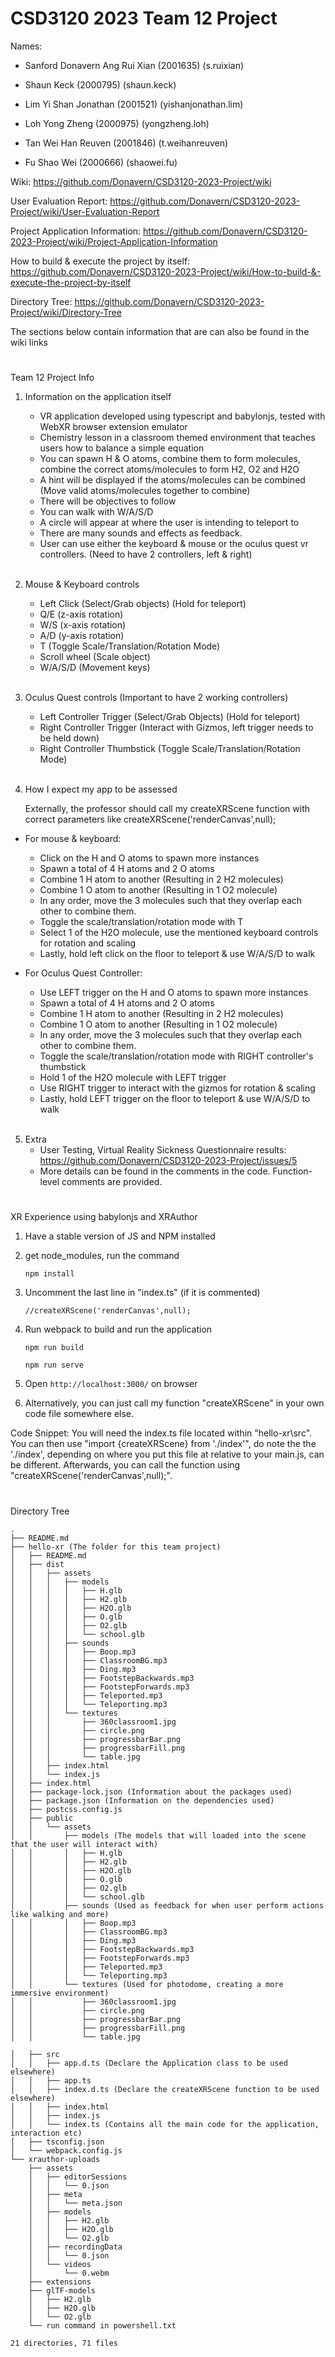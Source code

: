 # CSD3120 2023 Team 12 Project
 
Names: 

- Sanford Donavern Ang Rui Xian (2001635) (s.ruixian)

- Shaun Keck (2000795) (shaun.keck)

- Lim Yi Shan Jonathan (2001521) (yishanjonathan.lim)

- Loh Yong Zheng (2000975) (yongzheng.loh)

- Tan Wei Han Reuven (2001846) (t.weihanreuven)

- Fu Shao Wei (2000666) (shaowei.fu)

Wiki: https://github.com/Donavern/CSD3120-2023-Project/wiki

User Evaluation Report: https://github.com/Donavern/CSD3120-2023-Project/wiki/User-Evaluation-Report

Project Application Information: https://github.com/Donavern/CSD3120-2023-Project/wiki/Project-Application-Information

How to build & execute the project by itself: https://github.com/Donavern/CSD3120-2023-Project/wiki/How-to-build-&-execute-the-project-by-itself

Directory Tree: https://github.com/Donavern/CSD3120-2023-Project/wiki/Directory-Tree

The sections below contain information that are can also be found in the wiki links
#
Team 12 Project Info

1. Information on the application itself
   - VR application developed using typescript and babylonjs, tested with WebXR browser extension emulator
   - Chemistry lesson in a classroom themed environment that teaches users how to balance a simple equation
   - You can spawn H & O atoms, combine them to form molecules, combine the correct atoms/molecules to form H2, O2 and H2O
   - A hint will be displayed if the atoms/molecules can be combined (Move valid atoms/molecules together to combine)
   - There will be objectives to follow
   - You can walk with W/A/S/D
   - A circle will appear at where the user is intending to teleport to
   - There are many sounds and effects as feedback.
   - User can use either the keyboard & mouse or the oculus quest vr controllers. (Need to have 2 controllers, left & right)
<br></br> 

2. Mouse & Keyboard controls
   - Left Click (Select/Grab objects) (Hold for teleport)
   - Q/E (z-axis rotation)
   - W/S (x-axis rotation)
   - A/D (y-axis rotation)
   - T (Toggle Scale/Translation/Rotation Mode)
   - Scroll wheel (Scale object)
   - W/A/S/D (Movement keys)
<br></br>

3. Oculus Quest controls (Important to have 2 working controllers)
   - Left Controller Trigger (Select/Grab Objects) (Hold for teleport)
   - Right Controller Trigger (Interact with Gizmos, left trigger needs to be held down)
   - Right Controller Thumbstick (Toggle Scale/Translation/Rotation Mode)
<br></br>

4. How I expect my app to be assessed

   Externally, the professor should call my createXRScene function with correct parameters like createXRScene('renderCanvas',null);
 - For mouse & keyboard: 
     - Click on the H and O atoms to spawn more instances
     - Spawn a total of 4 H atoms and 2 O atoms
     - Combine 1 H atom to another (Resulting in 2 H2 molecules)
     - Combine 1 O atom to another (Resulting in 1 O2 molecule)
     - In any order, move the 3 molecules such that they overlap each other to combine them.
     - Toggle the scale/translation/rotation mode with T
     - Select 1 of the H2O molecule, use the mentioned keyboard controls for rotation and scaling
     - Lastly, hold left click on the floor to teleport & use W/A/S/D to walk

 - For Oculus Quest Controller:
     - Use LEFT trigger on the H and O atoms to spawn more instances
     - Spawn a total of 4 H atoms and 2 O atoms
     - Combine 1 H atom to another (Resulting in 2 H2 molecules)
     - Combine 1 O atom to another (Resulting in 1 O2 molecule)
     - In any order, move the 3 molecules such that they overlap each other to combine them.
     - Toggle the scale/translation/rotation mode with RIGHT controller's thumbstick
     - Hold 1 of the H2O molecule with LEFT trigger
     - Use RIGHT trigger to interact with the gizmos for rotation & scaling
     - Lastly, hold LEFT trigger on the floor to teleport & use W/A/S/D to walk
<br></br>

 5. Extra
     - User Testing, Virtual Reality Sickness Questionnaire results: https://github.com/Donavern/CSD3120-2023-Project/issues/5
     - More details can be found in the comments in the code. Function-level comments are provided.
#
XR Experience using babylonjs and XRAuthor

1. Have a stable version of JS and NPM installed

2. get node_modules, run the command 

   ```npm install```

3. Uncomment the last line in "index.ts" (if it is commented)

   ```//createXRScene('renderCanvas',null);```

4. Run webpack to build and run the application

   ```npm run build```
  
   ```npm run serve```


5. Open ```http://localhost:3000/``` on browser

6. Alternatively, you can just call my function "createXRScene" in your own code file somewhere else.


Code Snippet: You will need the index.ts file located within "hello-xr\src". 
You can then use "import {createXRScene} from './index'", do note the the './index', depending on where you put this file at relative to your main.js, can be different. 
Afterwards, you can call the function using "createXRScene('renderCanvas',null);".
#
Directory Tree

```
.
├── README.md
├── hello-xr (The folder for this team project)
│   ├── README.md
│   ├── dist 
│   │   ├── assets
│   │   │   ├── models
│   │   │   │   ├── H.glb
│   │   │   │   ├── H2.glb
│   │   │   │   ├── H2O.glb
│   │   │   │   ├── O.glb
│   │   │   │   ├── O2.glb
│   │   │   │   └── school.glb
│   │   │   ├── sounds
│   │   │   │   ├── Boop.mp3
│   │   │   │   ├── ClassroomBG.mp3
│   │   │   │   ├── Ding.mp3
│   │   │   │   ├── FootstepBackwards.mp3
│   │   │   │   ├── FootstepForwards.mp3
│   │   │   │   ├── Teleported.mp3
│   │   │   │   └── Teleporting.mp3
│   │   │   └── textures
│   │   │       ├── 360classroom1.jpg
│   │   │       ├── circle.png
│   │   │       ├── progressbarBar.png
│   │   │       ├── progressbarFill.png
│   │   │       └── table.jpg
│   │   ├── index.html
│   │   └── index.js
│   ├── index.html
│   ├── package-lock.json (Information about the packages used)
│   ├── package.json (Information on the dependencies used)
│   ├── postcss.config.js
│   ├── public
│   │   └── assets
│   │       ├── models (The models that will loaded into the scene that the user will interact with)
│   │       │   ├── H.glb
│   │       │   ├── H2.glb
│   │       │   ├── H2O.glb
│   │       │   ├── O.glb
│   │       │   ├── O2.glb
│   │       │   └── school.glb
│   │       ├── sounds (Used as feedback for when user perform actions like walking and more)
│   │       │   ├── Boop.mp3
│   │       │   ├── ClassroomBG.mp3
│   │       │   ├── Ding.mp3
│   │       │   ├── FootstepBackwards.mp3
│   │       │   ├── FootstepForwards.mp3
│   │       │   ├── Teleported.mp3
│   │       │   └── Teleporting.mp3
│   │       └── textures (Used for photodome, creating a more immersive environment) 
│   │           ├── 360classroom1.jpg
│   │           ├── circle.png
│   │           ├── progressbarBar.png
│   │           ├── progressbarFill.png
│   │           └── table.jpg

│   ├── src
│   │   ├── app.d.ts (Declare the Application class to be used elsewhere) 
│   │   ├── app.ts
│   │   ├── index.d.ts (Declare the createXRScene function to be used elsewhere)
│   │   ├── index.html
│   │   ├── index.js
│   │   └── index.ts (Contains all the main code for the application, interaction etc)
│   ├── tsconfig.json
│   └── webpack.config.js
└── xrauthor-uploads
    ├── assets
    │   ├── editorSessions
    │   │   └── 0.json
    │   ├── meta
    │   │   └── meta.json
    │   ├── models
    │   │   ├── H2.glb
    │   │   ├── H2O.glb
    │   │   └── O2.glb
    │   ├── recordingData
    │   │   └── 0.json
    │   └── videos
    │       └── 0.webm
    ├── extensions
    ├── glTF-models
    │   ├── H2.glb
    │   ├── H2O.glb
    │   └── O2.glb
    └── run command in powershell.txt

21 directories, 71 files
```
